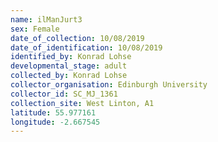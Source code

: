 ```yaml
---
name: ilManJurt3
sex: Female
date_of_collection: 10/08/2019
date_of_identification: 10/08/2019
identified_by: Konrad Lohse
developmental_stage: adult
collected_by: Konrad Lohse
collector_organisation: Edinburgh University
collector_id: SC_MJ_1361
collection_site: West Linton, A1
latitude: 55.977161
longitude: -2.667545
---
```

